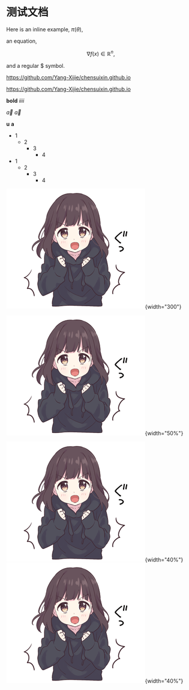 # 测试文档

Here is an inline example, $\pi(\theta)$, 

an equation,

$$\nabla f(x) \in \mathbb{R}^n,$$

and a regular \$ symbol.

[](https://github.com/Yang-Xijie/chensuixin.github.io)

<https://github.com/Yang-Xijie/chensuixin.github.io>

https://github.com/Yang-Xijie/chensuixin.github.io

**bold** _iiii_

$\vec{a}$ $\vec a$

$\boldsymbol u$ $\boldsymbol{a}$

- 1
    - 2
        - 3
            - 4
- 1
    - 2
        - 3
            - 4

![](../ME/media/頑張ります.png){width="300"}

![](../ME/media/頑張ります.png){width="50%"}

![](../ME/media/頑張ります.png){width="40%"}
![](../ME/media/頑張ります.png){width="40%"}
